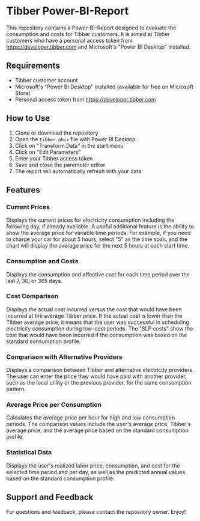 # Tibber Power-BI-Report 

This repository contains a Power-BI-Report designed to evaluate the consumption and costs for Tibber customers. It is aimed at Tibber customers who have a personal access token from https://developer.tibber.com and Microsoft's "Power BI Desktop" installed.

## Requirements
- Tibber customer account
- Microsoft's "Power BI Desktop" installed (available for free on Microsoft Store)
- Personal access token from https://developer.tibber.com

## How to Use
1. Clone or download the repository
2. Open the `tibber.pbix` file with Power BI Desktop
3. Click on "Transform Data" in the start menu 
4. Click on "Edit Parameters"
5. Enter your Tibber access token
6. Save and close the parameter editor
7. The report will automatically refresh with your data

## Features

### Current Prices 
Displays the current prices for electricity consumption including the following day, if already available. A useful additional feature is the ability to show the average price for variable time periods. For example, if you need to charge your car for about 5 hours, select "5" as the time span, and the chart will display the average price for the next 5 hours at each start time.

### Consumption and Costs 
Displays the consumption and effective cost for each time period over the last 7, 30, or 365 days. 

### Cost Comparison
Displays the actual cost incurred versus the cost that would have been incurred at the average Tibber price. If the actual cost is lower than the Tibber average price, it means that the user was successful in scheduling electricity consumption during low-cost periods. The "SLP costs" show the cost that would have been incurred if the consumption was based on the standard consumption profile.

### Comparison with Alternative Providers
Displays a comparison between Tibber and alternative electricity providers. The user can enter the price they would have paid with another provider, such as the local utility or the previous provider, for the same consumption pattern.

### Average Price per Consumption
Calculates the average price per hour for high and low consumption periods. The comparison values include the user's average price, Tibber's average price, and the average price based on the standard consumption profile.

### Statistical Data
Displays the user's realized labor price, consumption, and cost for the selected time period and per day, as well as the predicted annual values based on the standard consumption profile.

## Support and Feedback
For questions and feedback, please contact the repository owner. Enjoy!
